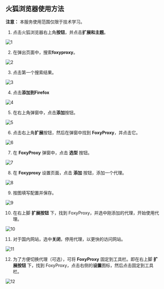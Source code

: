 ## 火狐浏览器使用方法

**注意：** 本服务使用范围仅限于技术学习。

1. 点击火狐浏览器右上角**按钮**，并点击**扩展和主题**。

![1](images/1.png)

2. 在弹出页面中，搜索**foxyproxy**。

![2](images/2.png)

3. 点击第一个搜索结果。

![3](images/3.png)

4. 点击**添加到Firefox**
 
![4](images/4.png)

5. 在右上角弹窗中，点击**添加**按钮。
 
![5](images/5.png)

6. 点击右上角**扩展**按钮，然后在弹窗中找到 **FoxyProxy**，并点击它。
 
![6](images/6.png)

7. 在 **FoxyProxy** 弹窗中，点击 **选型** 按钮。
 
![7](images/7.png)

8. 在 **Foxyproxy** 设置页面，点击 **添加** 按钮，添加一个代理。

![8](images/8.png)

9. 按图填写配置并保存。

![9](images/9.png)

10. 在右上脚 **扩展按钮** 下，找到 FoxyProxy，并选中刚添加的代理，开始使用代理。

![10](images/10.png)

11. 对于国内网站，选中**关闭**，停用代理，以更快的访问网站。

![11](images/11.png)

12. 为了方便切换代理（可选），可将 **FoxyProxy** 固定到工具栏。即在右上脚 **扩展按钮** 下，找到 FoxyProxy，点击右侧的**设置**图标，然后点击固定到工具栏。

![12](images/12.png)
